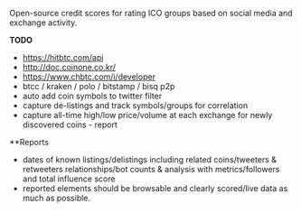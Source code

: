 Open-source credit scores for rating ICO groups based on social media and exchange activity.

**TODO**
* https://hitbtc.com/api
* http://doc.coinone.co.kr/
* https://www.chbtc.com/i/developer
* btcc / kraken / polo / bitstamp / bisq p2p
* auto add coin symbols to twitter filter
* capture de-listings and track symbols/groups for correlation
* capture all-time high/low price/volume at each exchange for newly discovered coins - report

**Reports
* dates of known listings/delistings including related coins/tweeters & retweeters relationships/bot counts & analysis with metrics/followers and total influence score
* reported elements should be browsable and clearly scored/live data as much as possible.
